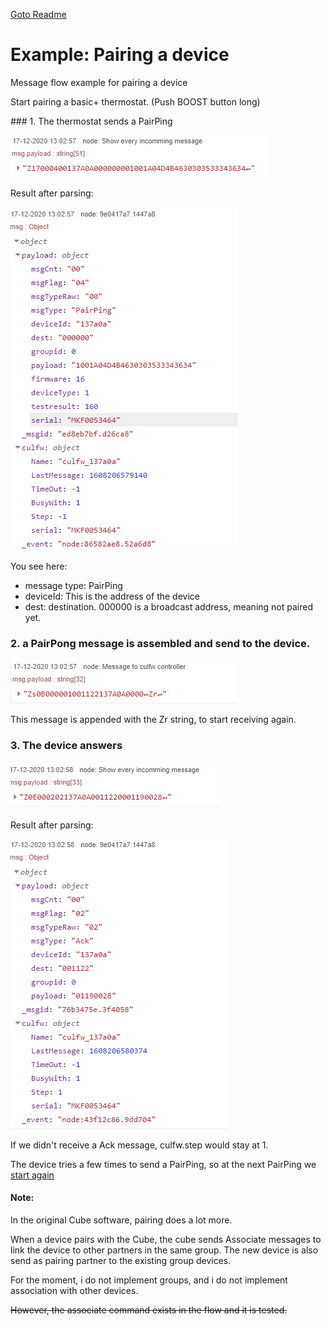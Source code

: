 [Goto Readme](/README.md)

# Example: Pairing a device

Message flow example for pairing a device

Start pairing a basic+ thermostat.  (Push BOOST button long)

<a id="pairping">
### 1. The thermostat sends a PairPing
</a>

![](images/pairing_01.png)

Result after parsing:

![](images/pairing_02.png)

You see here:

* message type: PairPing
* deviceId:  This is the address of the device
* dest: destination.  000000 is a broadcast address, meaning not paired yet.   


### 2. a PairPong message is assembled and send to the device.

![](images/pairing_03.png)

This message is appended with the Zr string, to start receiving again.



### 3. The device answers

![](images/pairing_04.png)

Result after parsing:

![](images/pairing_05.png)


If we didn't receive a Ack message, culfw.step would stay at 1.

The device tries a few times to send a PairPing, so at the next PairPing we [start again](Example_pairing.md#pairping) 


#### Note:

In the original Cube software, pairing does a lot more.

When a device pairs with the Cube, the cube sends Associate messages to link the device to other partners in the same group.  The new device is also send as pairing partner to the existing group devices.

For the moment, i do not implement groups, and i do not implement association with other devices.

<s>However, the associate command exists in the flow and it is tested.</s>
  






